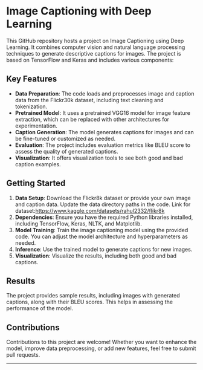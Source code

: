 
# Image Captioning with Deep Learning

This GitHub repository hosts a project on Image Captioning using Deep Learning. It combines computer vision and natural language processing techniques to generate descriptive captions for images. The project is based on TensorFlow and Keras and includes various components:

## Key Features
- **Data Preparation**: The code loads and preprocesses image and caption data from the Flickr30k dataset, including text cleaning and tokenization.
- **Pretrained Model**: It uses a pretrained VGG16 model for image feature extraction, which can be replaced with other architectures for experimentation.
- **Caption Generation**: The model generates captions for images and can be fine-tuned or customized as needed.
- **Evaluation**: The project includes evaluation metrics like BLEU score to assess the quality of generated captions.
- **Visualization**: It offers visualization tools to see both good and bad caption examples.

## Getting Started
1. **Data Setup**: Download the Flickr8k dataset or provide your own image and caption data. Update the data directory paths in the code.
   Link for dataset:https://www.kaggle.com/datasets/rahul2332/flikr8k
2. **Dependencies**: Ensure you have the required Python libraries installed, including TensorFlow, Keras, NLTK, and Matplotlib.
3. **Model Training**: Train the image captioning model using the provided code. You can adjust the model architecture and hyperparameters as needed.
4. **Inference**: Use the trained model to generate captions for new images.
5. **Visualization**: Visualize the results, including both good and bad captions.

## Results
The project provides sample results, including images with generated captions, along with their BLEU scores. This helps in assessing the performance of the model.

## Contributions
Contributions to this project are welcome! Whether you want to enhance the model, improve data preprocessing, or add new features, feel free to submit pull requests.


---
